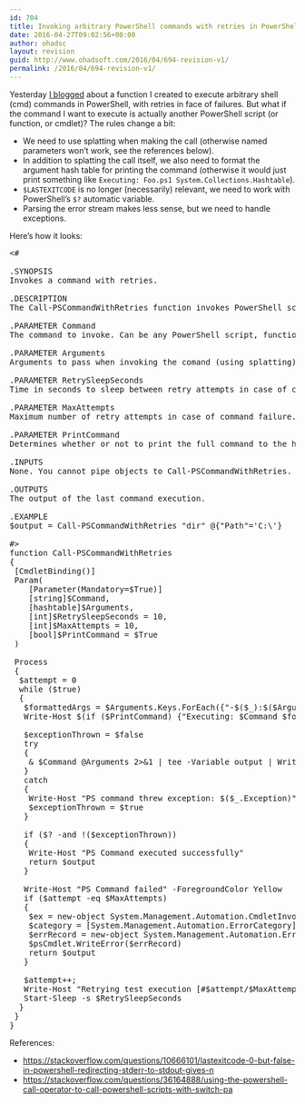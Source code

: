 ```yaml
---
id: 704
title: Invoking arbitrary PowerShell commands with retries in PowerShell
date: 2016-04-27T09:02:56+00:00
author: ohadsc
layout: revision
guid: http://www.ohadsoft.com/2016/04/694-revision-v1/
permalink: /2016/04/694-revision-v1/
---
```

Yesterday <a href="https://www.ohadsoft.com/2016/04/invoking-arbitrary-shell-cmd-commands-in-powershell/" target="_blank">I blogged</a> about a function I created to execute arbitrary shell (cmd) commands in PowerShell, with retries in face of failures. But what if the command I want to execute is actually another PowerShell script (or function, or cmdlet)? The rules change a bit:

  * We need to use splatting when making the call (otherwise named parameters won&#8217;t work, see the references below).
  * In addition to splatting the call itself, we also need to format the argument hash table for printing the command (otherwise it would just print something like `Executing: Foo.ps1 System.Collections.Hashtable`).
  * `$LASTEXITCODE` is no longer (necessarily) relevant, we need to work with PowerShell&#8217;s `$?` automatic variable.
  * Parsing the error stream makes less sense, but we need to handle exceptions.

Here&#8217;s how it looks:

<pre class="brush: powershell; title: ; notranslate" title="">&lt;#

.SYNOPSIS
Invokes a command with retries.

.DESCRIPTION
The Call-PSCommandWithRetries function invokes PowerShell scripts, functions, or Cmdlets using the provided parameters, with optional retries in configurable intervals upon failures.

.PARAMETER Command 
The command to invoke. Can be any PowerShell script, function, or Cmdlet.

.PARAMETER Arguments
Arguments to pass when invoking the comand (using splatting). 

.PARAMETER RetrySleepSeconds
Time in seconds to sleep between retry attempts in case of command failure.

.PARAMETER MaxAttempts
Maximum number of retry attempts in case of command failure.

.PARAMETER PrintCommand
Determines whether or not to print the full command to the host before execution.

.INPUTS 
None. You cannot pipe objects to Call-PSCommandWithRetries.

.OUTPUTS
The output of the last command execution.

.EXAMPLE
$output = Call-PSCommandWithRetries &quot;dir&quot; @{&quot;Path&quot;='C:\'}

#&gt;
function Call-PSCommandWithRetries
{
 [CmdletBinding()]
 Param( 
    [Parameter(Mandatory=$True)]
    [string]$Command,
    [hashtable]$Arguments,
    [int]$RetrySleepSeconds = 10,
    [int]$MaxAttempts = 10,
    [bool]$PrintCommand = $True
 )

 Process
 {
  $attempt = 0
  while ($true)
  {
   $formattedArgs = $Arguments.Keys.ForEach({&quot;-$($_):$($Arguments.$_)&quot;}) -join ' '
   Write-Host $(if ($PrintCommand) {&quot;Executing: $Command $formattedArgs&quot;} else {&quot;Executing PS command...&quot;}) 
  
   $exceptionThrown = $false
   try
   {
    &amp; $Command @Arguments 2&gt;&amp;1 | tee -Variable output | Write-Host
   }
   catch
   {
    Write-Host &quot;PS command threw exception: $($_.Exception)&quot; -ForegroundColor Yellow
    $exceptionThrown = $true
   }
  
   if ($? -and !($exceptionThrown))
   {
    Write-Host &quot;PS Command executed successfully&quot;
    return $output
   }
  
   Write-Host &quot;PS Command failed&quot; -ForegroundColor Yellow
   if ($attempt -eq $MaxAttempts)
   {
    $ex = new-object System.Management.Automation.CmdletInvocationException &quot;All retry attempts exhausted&quot;
    $category = [System.Management.Automation.ErrorCategory]::LimitsExceeded
    $errRecord = new-object System.Management.Automation.ErrorRecord $ex, &quot;CommandFailed&quot;, $category, $Path
    $psCmdlet.WriteError($errRecord)
    return $output
   }
    
   $attempt++;
   Write-Host &quot;Retrying test execution [#$attempt/$MaxAttempts] in $RetrySleepSeconds seconds...&quot;
   Start-Sleep -s $RetrySleepSeconds
  }
 }
}
</pre>

References:

  * <a href="https://stackoverflow.com/questions/10666101/lastexitcode-0-but-false-in-powershell-redirecting-stderr-to-stdout-gives-n" target="_blank">https://stackoverflow.com/questions/10666101/lastexitcode-0-but-false-in-powershell-redirecting-stderr-to-stdout-gives-n</a>
  * <a href="https://stackoverflow.com/questions/36164888/using-the-powershell-call-operator-to-call-powershell-scripts-with-switch-pa" target="_blank">https://stackoverflow.com/questions/36164888/using-the-powershell-call-operator-to-call-powershell-scripts-with-switch-pa</a>